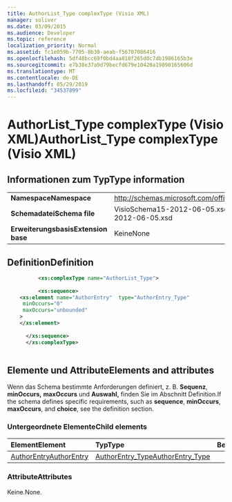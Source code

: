 ```yaml
---
title: AuthorList_Type complexType (Visio XML)
manager: soliver
ms.date: 03/09/2015
ms.audience: Developer
ms.topic: reference
localization_priority: Normal
ms.assetid: fc1e059b-7705-8b30-aeab-f56707086416
ms.openlocfilehash: 5df48bcc69f0bd4aa818f265d0c7db1986165b3e
ms.sourcegitcommit: e7b38e37a9d79becfd679e10420a19890165606d
ms.translationtype: MT
ms.contentlocale: de-DE
ms.lasthandoff: 05/29/2019
ms.locfileid: "34537899"
---
```

# <a name="authorlist_type-complextype-visio-xml"></a><span data-ttu-id="5fbbd-102">AuthorList_Type complexType (Visio XML)</span><span class="sxs-lookup"><span data-stu-id="5fbbd-102">AuthorList_Type complexType (Visio XML)</span></span>

## <a name="type-information"></a><span data-ttu-id="5fbbd-103">Informationen zum Typ</span><span class="sxs-lookup"><span data-stu-id="5fbbd-103">Type information</span></span>

|||
|:-----|:-----|
|<span data-ttu-id="5fbbd-104">**Namespace**</span><span class="sxs-lookup"><span data-stu-id="5fbbd-104">**Namespace**</span></span> <br/> |http://schemas.microsoft.com/office/visio/2011/1/core  <br/> |
|<span data-ttu-id="5fbbd-105">**Schemadatei**</span><span class="sxs-lookup"><span data-stu-id="5fbbd-105">**Schema file**</span></span> <br/> |<span data-ttu-id="5fbbd-106">VisioSchema15-2012-06-05.xsd</span><span class="sxs-lookup"><span data-stu-id="5fbbd-106">VisioSchema15-2012-06-05.xsd</span></span>  <br/> |
|<span data-ttu-id="5fbbd-107">**Erweiterungsbasis**</span><span class="sxs-lookup"><span data-stu-id="5fbbd-107">**Extension base**</span></span> <br/> |<span data-ttu-id="5fbbd-108">Keine</span><span class="sxs-lookup"><span data-stu-id="5fbbd-108">None</span></span>  <br/> |
   
## <a name="definition"></a><span data-ttu-id="5fbbd-109">Definition</span><span class="sxs-lookup"><span data-stu-id="5fbbd-109">Definition</span></span>

```XML
          <xs:complexType name="AuthorList_Type">
          
          <xs:sequence>
    <xs:element name="AuthorEntry"  type="AuthorEntry_Type"
     minOccurs="0"
     maxOccurs="unbounded"
    >
    </xs:element>
    
      </xs:sequence>
      </xs:complexType>
      
```

## <a name="elements-and-attributes"></a><span data-ttu-id="5fbbd-110">Elemente und Attribute</span><span class="sxs-lookup"><span data-stu-id="5fbbd-110">Elements and attributes</span></span>

<span data-ttu-id="5fbbd-111">Wenn das Schema bestimmte Anforderungen definiert, z. B. **Sequenz**, **minOccurs,** **maxOccurs** und **Auswahl,** finden Sie im Abschnitt Definition.</span><span class="sxs-lookup"><span data-stu-id="5fbbd-111">If the schema defines specific requirements, such as **sequence**, **minOccurs**, **maxOccurs**, and **choice**, see the definition section.</span></span> 
  
### <a name="child-elements"></a><span data-ttu-id="5fbbd-112">Untergeordnete Elemente</span><span class="sxs-lookup"><span data-stu-id="5fbbd-112">Child elements</span></span>

|<span data-ttu-id="5fbbd-113">**Element**</span><span class="sxs-lookup"><span data-stu-id="5fbbd-113">**Element**</span></span>|<span data-ttu-id="5fbbd-114">**Typ**</span><span class="sxs-lookup"><span data-stu-id="5fbbd-114">**Type**</span></span>|<span data-ttu-id="5fbbd-115">**Beschreibung**</span><span class="sxs-lookup"><span data-stu-id="5fbbd-115">**Description**</span></span>|
|:-----|:-----|:-----|
|[<span data-ttu-id="5fbbd-116">AuthorEntry</span><span class="sxs-lookup"><span data-stu-id="5fbbd-116">AuthorEntry</span></span>](authorentry-element-authorlist_type-complextypevisio-xml.md) <br/> |[<span data-ttu-id="5fbbd-117">AuthorEntry_Type</span><span class="sxs-lookup"><span data-stu-id="5fbbd-117">AuthorEntry_Type</span></span>](authorentry_type-complextypevisio-xml.md) <br/> ||
   
### <a name="attributes"></a><span data-ttu-id="5fbbd-118">Attribute</span><span class="sxs-lookup"><span data-stu-id="5fbbd-118">Attributes</span></span>

<span data-ttu-id="5fbbd-119">Keine.</span><span class="sxs-lookup"><span data-stu-id="5fbbd-119">None.</span></span>
  

